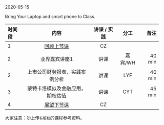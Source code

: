  

2020-05-15

Bring Your Laptop and smart phone to Class. 


|  时间段  |  内容    | 讲课 / 实践     |  分工  |备注       |
| :---    |   :----:    |   :----:    |    :----:    |       ---: |
|    1    | [回顾上节课](../WW12/WW12-Plan.md)    |  CZ   |        |        |
|    2    | 业界嘉宾讲座1     |  讲课 |      嘉宾/WH      |   40 min    |
|    2    | 上市公司财务报表，实践案例分析     |  讲课 |      LYF      |   40 min    |
|    3    | 蒙特卡洛模拟及金融应用，期权估值     |    讲课     |    CYT    |   45 min  |
|    4    | [展望下节课](../WW14/WW14-Plan.md)     |  CZ   |      |        | 



大家注意：勿上传``有版权``的课程参考资料。
